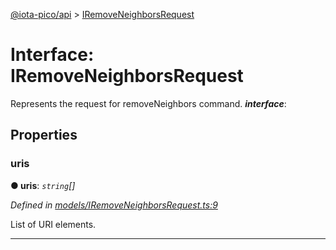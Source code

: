[@iota-pico/api](../README.md) > [IRemoveNeighborsRequest](../interfaces/iremoveneighborsrequest.md)



# Interface: IRemoveNeighborsRequest


Represents the request for removeNeighbors command.
*__interface__*: 



## Properties
<a id="uris"></a>

###  uris

**●  uris**:  *`string`[]* 

*Defined in [models/IRemoveNeighborsRequest.ts:9](https://github.com/iotaeco/iota-pico-api/blob/3e92717/src/models/IRemoveNeighborsRequest.ts#L9)*



List of URI elements.




___


